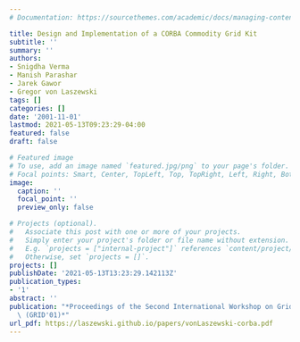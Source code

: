 ```yaml
---
# Documentation: https://sourcethemes.com/academic/docs/managing-content/

title: Design and Implementation of a CORBA Commodity Grid Kit
subtitle: ''
summary: ''
authors:
- Snigdha Verma
- Manish Parashar
- Jarek Gawor
- Gregor von Laszewski
tags: []
categories: []
date: '2001-11-01'
lastmod: 2021-05-13T09:23:29-04:00
featured: false
draft: false

# Featured image
# To use, add an image named `featured.jpg/png` to your page's folder.
# Focal points: Smart, Center, TopLeft, Top, TopRight, Left, Right, BottomLeft, Bottom, BottomRight.
image:
  caption: ''
  focal_point: ''
  preview_only: false

# Projects (optional).
#   Associate this post with one or more of your projects.
#   Simply enter your project's folder or file name without extension.
#   E.g. `projects = ["internal-project"]` references `content/project/deep-learning/index.md`.
#   Otherwise, set `projects = []`.
projects: []
publishDate: '2021-05-13T13:23:29.142113Z'
publication_types:
- '1'
abstract: ''
publication: "*Proceedings of the Second International Workshop on Grid Computing\
  \ (GRID'01)*"
url_pdf: https://laszewski.github.io/papers/vonLaszewski-corba.pdf
---
```


